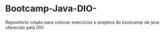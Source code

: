 # Bootcamp-Java-DIO-
Repositório criado para colocar exercícios e projetos do bootcamp de java oferecido pela DIO
